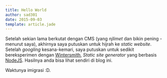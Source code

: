 ```yaml
---
title: Hello World
author: sad301
date: 2015-09-03
template: article.jade
---
```


Setelah sekian lama berkutat dengan CMS (yang _njlimet_ dan bikin pening - menurut saya), akhirnya saya putuskan untuk hijrah ke _static website_. Setelah _googling_ kesana-kemari, saya putuskan untuk sedikit bereksperimen dengan [Wintersmith][1], _Static site generator_ yang berbasis [NodeJS][2]. Hasilnya anda bisa lihat sendiri di blog ini.

<span class="more"></span>

Waktunya imigrasi :D.

[1]: http://wintersmith.io "Wintersmith"
[2]: http://nodejs.org "NodeJS"
